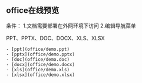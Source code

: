 ## office在线预览


条件：
1.文档需要部署在外网环境下访问
2.编辑导航菜单

PPT、PPTX、DOC、DOCX、XLS、XLSX

```
- [ppt](office/demo.ppt)
- [pptx](office/demo.pptx)
- [doc](office/demo.doc)
- [docx](office/demo.docx)
- [xls](office/demo.xls)
- [xlsx](office/demo.xlsx)
```